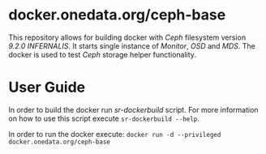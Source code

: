 # docker.onedata.org/ceph-base

This repository allows for building docker with *Ceph* filesystem version
*9.2.0 INFERNALIS*. It starts single instance of *Monitor*, *OSD* and *MDS*.
The docker is used to test *Ceph* storage helper functionality.

# User Guide

In order to build the docker run *sr-dockerbuild* script. For more
information on how to use this script execute `sr-dockerbuild --help`.

In order to run the docker execute:
`docker run -d --privileged docker.onedata.org/ceph-base`